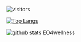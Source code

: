 ![visitors](https://visitor-badge.glitch.me/badge?page_id=IsFilimonov.visitor-badge)

[![Top Langs](https://github-readme-stats.vercel.app/api/top-langs/?username=IsFilimonov&layout=compact)](https://github.com/IsFilimonov/github-readme-stats)

![github stats EO4wellness](https://github-readme-stats.vercel.app/api?username=IsFilimonov&show_icons=true&theme=cobalt) <br>

<!-- 
- 👋 Hi, I’m Ilya Filimonov 
- 👀 I’m interested in ...
- 🌱 I’m currently learning ...
- 💞️ I’m looking to collaborate on ...
- 📫 How to reach me ...
-->

<!---
IsFilimonov/IsFilimonov is a ✨ special ✨ repository because its `README.md` (this file) appears on your GitHub profile.
You can click the Preview link to take a look at your changes.
--->
